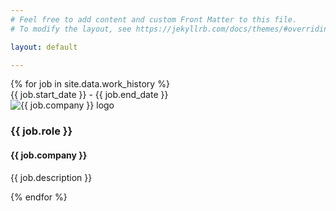 ```yaml
---
# Feel free to add content and custom Front Matter to this file.
# To modify the layout, see https://jekyllrb.com/docs/themes/#overriding-theme-defaults

layout: default

---
```

<div class="timeline">
  {% for job in site.data.work_history %}
  <div class="timeline-item">
    <div class="timeline-date">
      <span>{{ job.start_date }}</span> - <span>{{ job.end_date }}</span>
    </div>
    <div class="timeline-content">
      <img src="{{ job.logo }}" alt="{{ job.company }} logo" class="company-logo">
      <div class="details">
        <h3>{{ job.role }}</h3>
        <h4>{{ job.company }}</h4>
        <p>{{ job.description }}</p>
      </div>
    </div>
  </div>
  {% endfor %}
</div>
